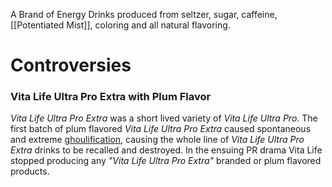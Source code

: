 A Brand of Energy Drinks produced from seltzer, sugar, caffeine, [[Potentiated Mist]], coloring and all natural flavoring.

# Controversies
### Vita Life Ultra Pro Extra with Plum Flavor 
_Vita Life Ultra Pro Extra_ was a short lived variety of _Vita Life Ultra Pro_. The first batch of plum flavored _Vita Life Ultra Pro Extra_ caused spontaneous and extreme [ghoulification](Ghouls), causing the whole line of _Vita Life Ultra Pro Extra_ drinks to be recalled and destroyed. In the ensuing PR drama Vita Life stopped producing any _"Vita Life Ultra Pro Extra"_ branded or plum flavored products.

